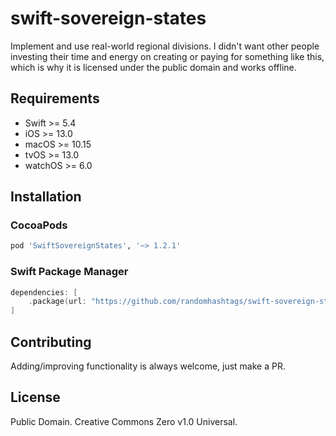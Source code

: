 # swift-sovereign-states

Implement and use real-world regional divisions. I didn't want other people investing their time and energy on creating or paying for something like this, which is why it is licensed under the public domain and works offline.

## Requirements
* Swift >= 5.4
* iOS >= 13.0
* macOS >= 10.15
* tvOS >= 13.0
* watchOS >= 6.0

## Installation
### CocoaPods

```ruby
pod 'SwiftSovereignStates', '~> 1.2.1'
```

### Swift Package Manager

```swift
dependencies: [
    .package(url: "https://github.com/randomhashtags/swift-sovereign-states.git", from: "1.2.1"),
]
```

## Contributing
Adding/improving functionality is always welcome, just make a PR.

## License
Public Domain. Creative Commons Zero v1.0 Universal.
